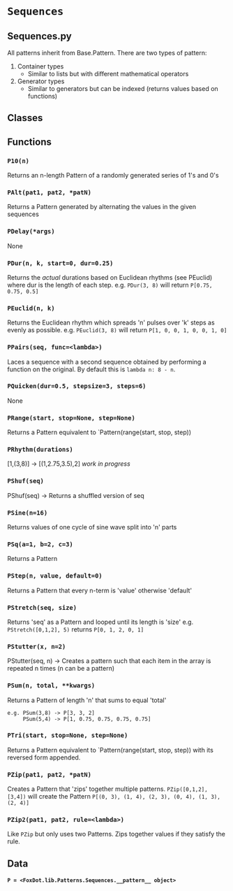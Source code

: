 # `Sequences`

Sequences.py
------------
All patterns inherit from Base.Pattern. There are two types of pattern:

1. Container types
    - Similar to lists but with different mathematical operators
2. Generator types
    - Similar to generators but can be indexed (returns values based on functions)

## Classes

## Functions

### `P10(n)`

Returns an n-length Pattern of a randomly generated series of 1's and 0's 

### `PAlt(pat1, pat2, *patN)`

Returns a Pattern generated by alternating the values in the given sequences 

### `PDelay(*args)`

None

### `PDur(n, k, start=0, dur=0.25)`

Returns the *actual* durations based on Euclidean rhythms (see PEuclid) where dur
is the length of each step.
e.g. `PDur(3, 8)` will return `P[0.75, 0.75, 0.5]` 

### `PEuclid(n, k)`

Returns the Euclidean rhythm which spreads 'n' pulses over 'k' steps as evenly as possible.
e.g. `PEuclid(3, 8)` will return `P[1, 0, 0, 1, 0, 0, 1, 0]` 

### `PPairs(seq, func=<lambda>)`

Laces a sequence with a second sequence obtained
by performing a function on the original. By default this is
`lambda n: 8 - n`. 

### `PQuicken(dur=0.5, stepsize=3, steps=6)`

None

### `PRange(start, stop=None, step=None)`

Returns a Pattern equivalent to `Pattern(range(start, stop, step)) 

### `PRhythm(durations)`

[1,(3,8)] -> [(1,2.75,3.5),2]
*work in progress*

### `PShuf(seq)`

PShuf(seq) -> Returns a shuffled version of seq

### `PSine(n=16)`

Returns values of one cycle of sine wave split into 'n' parts 

### `PSq(a=1, b=2, c=3)`

Returns a Pattern 

### `PStep(n, value, default=0)`

Returns a Pattern that every n-term is 'value' otherwise 'default' 

### `PStretch(seq, size)`

Returns 'seq' as a Pattern and looped until its length is 'size'
e.g. `PStretch([0,1,2], 5)` returns `P[0, 1, 2, 0, 1]` 

### `PStutter(x, n=2)`

PStutter(seq, n) -> Creates a pattern such that each item in the array is repeated n times (n can be a pattern) 

### `PSum(n, total, **kwargs)`

Returns a Pattern of length 'n' that sums to equal 'total'

```
e.g. PSum(3,8) -> P[3, 3, 2]
     PSum(5,4) -> P[1, 0.75, 0.75, 0.75, 0.75]
```

### `PTri(start, stop=None, step=None)`

Returns a Pattern equivalent to `Pattern(range(start, stop, step)) with its reversed form appended.

### `PZip(pat1, pat2, *patN)`

Creates a Pattern that 'zips' together multiple patterns. `PZip([0,1,2], [3,4])`
will create the Pattern `P[(0, 3), (1, 4), (2, 3), (0, 4), (1, 3), (2, 4)]` 

### `PZip2(pat1, pat2, rule=<lambda>)`

Like `PZip` but only uses two Patterns. Zips together values if they satisfy the rule. 

## Data

#### `P = <FoxDot.lib.Patterns.Sequences.__pattern__ object>`

